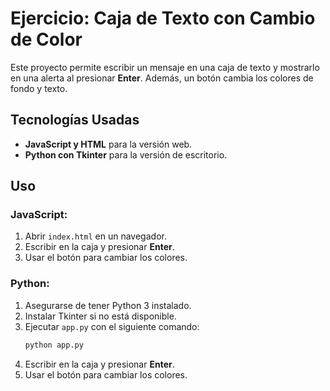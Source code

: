 # Ejercicio: Caja de Texto con Cambio de Color

Este proyecto permite escribir un mensaje en una caja de texto y mostrarlo en una alerta al presionar **Enter**. Además, un botón cambia los colores de fondo y texto.

## Tecnologías Usadas
- **JavaScript y HTML** para la versión web.
- **Python con Tkinter** para la versión de escritorio.

## Uso
### JavaScript:
1. Abrir `index.html` en un navegador.
2. Escribir en la caja y presionar **Enter**.
3. Usar el botón para cambiar los colores.

### Python:
1. Asegurarse de tener Python 3 instalado.
2. Instalar Tkinter si no está disponible.
3. Ejecutar `app.py` con el siguiente comando:
   ```sh
   python app.py
   ```
4. Escribir en la caja y presionar **Enter**.
5. Usar el botón para cambiar los colores.



